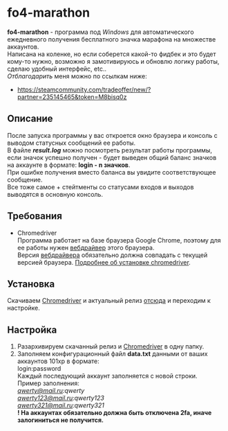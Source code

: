 # fo4-marathon
**fo4-marathon** - программа под *Windows* для автоматического ежедневного получения бесплатного значка марафона на множестве аккаунтов.  
Написана на коленке, но если соберется какой-то фидбек и это будет кому-то нужно, возможно я замотивируюсь и обновлю логику работы, сделаю удобный интерфейс, etc..  
*Отблагодарить* меня можно по ссылкам ниже:  
- https://steamcommunity.com/tradeoffer/new/?partner=235145465&token=M8bisq0z

## Описание
После запуска программы у вас откроется окно браузера и консоль с выводом статусных сообщений ее работы.  
В файле ***result.log*** можно посмотреть результат работы программы, если значок успешно получен - будет выведен общий баланс значков на аккаунте в формате: **login - n значков**.  
При ошибке получения вместо баланса вы увидите соответствующее сообщение.  
Все тоже самое + стейтменты со статусами входов и выходов выводятся в основную консоль.

## Требования
- Chromedriver  
Программа работает на базе браузера Google Chrome, поэтому для ее работы нужен [вебдрайвер](https://chromedriver.chromium.org/) этого браузера.  
Версия [вебдрайвера](https://chromedriver.chromium.org/) обязательно должна совпадать с текущей версией браузера. [Подробнее об установке chromedriver](https://chromedriver.chromium.org/getting-started).

## Установка
Скачиваем [Chromedriver](#требования) и актуальный релиз [отсюда](https://github.com/vvvvvvvvlone/fo4-marathon/releases) и переходим к настройке.

## Настройка
1. Разархивируем скачанный релиз и [Chromedriver](#requirements) в одну папку.
2. Заполняем конфигурационный файл **data.txt** данными от ваших аккаунтов 101xp в формате:  
login:password  
Каждый последующий аккаунт заполняется с новой строки.  
Пример заполнения:  
*qwerty@mail.ru:qwerty  
qwerty123@mail.ru:qwerty123  
qwerty321@mail.ru:qwerty321*  
**! На аккаунтах обязательно должна быть отключена 2fa, иначе залогиниться не получится.**
